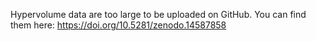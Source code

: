 Hypervolume data are too large to be uploaded on GitHub.
You can find them here: https://doi.org/10.5281/zenodo.14587858
